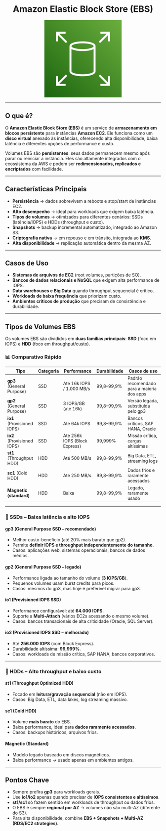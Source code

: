 <h1 align=center> Amazon Elastic Block Store (EBS) </h1>

<div align=center>
    <img width=250px src="../../../assets/aws-services/storage/ebs.png">
</div>

---

## O que é?

O **Amazon Elastic Block Store (EBS)** é um serviço de **armazenamento em blocos persistente** para instâncias **Amazon EC2**.
Ele funciona como um **disco virtual** anexado às instâncias, oferecendo alta disponibilidade, baixa latência e diferentes opções de performance e custo.

Volumes EBS são **persistentes**: seus dados permanecem mesmo após parar ou reiniciar a instância.
Eles são altamente integrados com o ecossistema da AWS e podem ser **redimensionados, replicados e encriptados** com facilidade.

---

## Características Principais

* **Persistência** → dados sobrevivem a reboots e stop/start de instâncias EC2.
* **Alto desempenho** → ideal para workloads que exigem baixa latência.
* **Tipos de volumes** → otimizados para diferentes cenários: SSDs (latência/IOPS) e HDDs (throughput e custo).
* **Snapshots** → backup incremental automatizado, integrado ao Amazon S3.
* **Criptografia nativa** → em repouso e em trânsito, integrada ao **KMS**.
* **Alta disponibilidade** → replicação automática dentro da mesma AZ.

---

## Casos de Uso

* **Sistemas de arquivos de EC2** (root volumes, partições de SO).
* **Bancos de dados relacionais e NoSQL** que exigem alta performance de IOPS.
* **Data warehouses e Big Data** quando throughput sequencial é crítico.
* **Workloads de baixa frequência** que priorizam custo.
* **Ambientes críticos de produção** que precisam de consistência e durabilidade.

---

## Tipos de Volumes EBS

Os volumes EBS são divididos em **duas famílias principais**: **SSD** (foco em IOPS) e **HDD** (foco em throughput/custo).

### 📊 Comparativo Rápido

| Tipo                       | Categoria | Performance                   | Durabilidade | Casos de uso                               |
| -------------------------- | --------- | ----------------------------- | ------------ | ------------------------------------------ |
| **gp3** (General Purpose)  | SSD       | Até 16k IOPS / 1.000 MB/s     | 99,8–99,9%   | Padrão recomendado para a maioria dos apps |
| **gp2** (General Purpose)  | SSD       | 3 IOPS/GB (até 16k)           | 99,8–99,9%   | Versão legada, substituída pelo gp3        |
| **io1** (Provisioned IOPS) | SSD       | Até 64k IOPS                  | 99,8–99,9%   | Bancos críticos, SAP HANA, Oracle          |
| **io2** (Provisioned IOPS) | SSD       | Até 256k IOPS (Block Express) | 99,999%      | Missão crítica, cargas altíssimas          |
| **st1** (Throughput HDD)   | HDD       | Até 500 MB/s                  | 99,8–99,9%   | Big Data, ETL, streaming logs              |
| **sc1** (Cold HDD)         | HDD       | Até 250 MB/s                  | 99,8–99,9%   | Dados frios e raramente acessados          |
| **Magnetic (standard)**    | HDD       | Baixa                         | 99,8–99,9%   | Legado, raramente usado                    |

---

### 🔹 SSDs – Baixa latência e alto IOPS

#### **gp3 (General Purpose SSD – recomendado)**

* Melhor custo-benefício (até 20% mais barato que gp2).
* Permite **definir IOPS e throughput independentemente do tamanho**.
* Casos: aplicações web, sistemas operacionais, bancos de dados médios.

#### **gp2 (General Purpose SSD – legado)**

* Performance ligada ao tamanho do volume (**3 IOPS/GB**).
* Pequenos volumes usam burst credits para picos.
* Casos: mesmos do gp3, mas hoje é preferível migrar para gp3.

#### **io1 (Provisioned IOPS SSD)**

* Performance configurável: até **64.000 IOPS**.
* Suporte a **Multi-Attach** (vários EC2s acessando o mesmo volume).
* Casos: bancos transacionais de alta criticidade (Oracle, SQL Server).

#### **io2 (Provisioned IOPS SSD – melhorado)**

* Até **256.000 IOPS** (com Block Express).
* Durabilidade altíssima: **99,999%**.
* Casos: workloads de missão crítica, SAP HANA, bancos corporativos.

---

### 🔹 HDDs – Alto throughput e baixo custo

#### **st1 (Throughput Optimized HDD)**

* Focado em **leitura/gravação sequencial** (não em IOPS).
* Casos: Big Data, ETL, data lakes, log streaming massivo.

#### **sc1 (Cold HDD)**

* Volume **mais barato** do EBS.
* Baixa performance, ideal para **dados raramente acessados**.
* Casos: backups históricos, arquivos frios.

#### **Magnetic (Standard)**

* Modelo legado baseado em discos magnéticos.
* Baixa performance → usado apenas em ambientes antigos.

---

## Pontos Chave

* Sempre prefira **gp3** para workloads gerais.
* Use **io1/io2** apenas quando precisar de **IOPS consistentes e altíssimos**.
* **st1/sc1** só fazem sentido em workloads de throughput ou dados frios.
* O EBS é sempre **regional por AZ** → volumes não são multi-AZ (diferente do S3).
* Para alta disponibilidade, combine **EBS + Snapshots + Multi-AZ (RDS/EC2 strategies)**.
